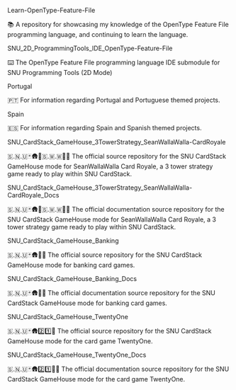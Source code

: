 
Learn-OpenType-Feature-File

📚️ A repository for showcasing my knowledge of the OpenType Feature File programming language, and continuing to learn the language. 

SNU_2D_ProgrammingTools_IDE_OpenType-Feature-File

⌨️ The OpenType Feature File programming language IDE submodule for SNU Programming Tools (2D Mode)

Portugal

🇵🇹️ For information regarding Portugal and Portuguese themed projects.

Spain

🇪🇸️ For information regarding Spain and Spanish themed projects.

SNU_CardStack_GameHouse_3TowerStrategy_SeanWallaWalla-CardRoyale

🇸.🇳.🇺🃏️🛖️🗼️🇸.🇼.🇼👑️💾️ The official source repository for the SNU CardStack GameHouse mode for SeanWallaWalla Card Royale, a 3 tower strategy game ready to play within SNU CardStack.

SNU_CardStack_GameHouse_3TowerStrategy_SeanWallaWalla-CardRoyale_Docs

🇸.🇳.🇺🃏️🛖️🗼️🇸.🇼.🇼👑️📖️ The official documentation source repository for the SNU CardStack GameHouse mode for SeanWallaWalla Card Royale, a 3 tower strategy game ready to play within SNU CardStack.

SNU_CardStack_GameHouse_Banking

🇸.🇳.🇺🃏️🛖️🏦️💾️ The official source repository for the SNU CardStack GameHouse mode for banking card games.

SNU_CardStack_GameHouse_Banking_Docs

🇸.🇳.🇺🃏️🛖️🏦️📖️ The official documentation source repository for the SNU CardStack GameHouse mode for banking card games.

SNU_CardStack_GameHouse_TwentyOne

🇸.🇳.🇺🃏️🛖️2️⃣️1️⃣️💾️ The official source repository for the SNU CardStack GameHouse mode for the card game TwentyOne.

SNU_CardStack_GameHouse_TwentyOne_Docs

🇸.🇳.🇺🃏️🛖️2️⃣️1️⃣️💾️📖️ The official documentation source repository for the SNU CardStack GameHouse mode for the card game TwentyOne.

